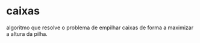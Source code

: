 # caixas
algoritmo que resolve o problema de empilhar caixas de forma a maximizar a altura da pilha. 
